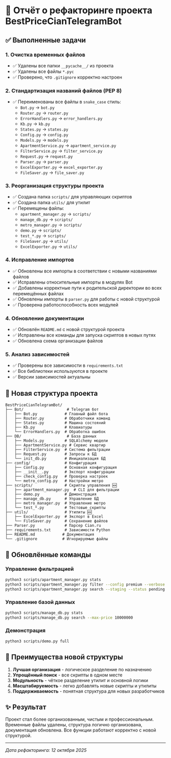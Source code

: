 # 🧹 Отчёт о рефакторинге проекта BestPriceCianTelegramBot

## ✅ Выполненные задачи

### 1. Очистка временных файлов
- ✅ Удалены все папки `__pycache__/` из проекта
- ✅ Удалены все файлы `*.pyc` 
- ✅ Проверено, что `.gitignore` корректно настроен

### 2. Стандартизация названий файлов (PEP 8)
- ✅ Переименованы все файлы в `snake_case` стиль:
  - `Bot.py` → `bot.py`
  - `Router.py` → `router.py` 
  - `ErrorHandlers.py` → `error_handlers.py`
  - `Kb.py` → `kb.py`
  - `States.py` → `states.py`
  - `Config.py` → `config.py`
  - `Models.py` → `models.py`
  - `ApartmentService.py` → `apartment_service.py`
  - `FilterService.py` → `filter_service.py`
  - `Request.py` → `request.py`
  - `Parser.py` → `parser.py`
  - `ExcelExporter.py` → `excel_exporter.py`
  - `FileSaver.py` → `file_saver.py`

### 3. Реорганизация структуры проекта
- ✅ Создана папка `scripts/` для управляющих скриптов
- ✅ Создана папка `utils/` для утилит
- ✅ Перемещены файлы:
  - `apartment_manager.py` → `scripts/`
  - `manage_db.py` → `scripts/`  
  - `metro_manager.py` → `scripts/`
  - `demo.py` → `scripts/`
  - `test_*.py` → `scripts/`
  - `FileSaver.py` → `utils/`
  - `ExcelExporter.py` → `utils/`

### 4. Исправление импортов
- ✅ Обновлены все импорты в соответствии с новыми названиями файлов
- ✅ Исправлены относительные импорты в модулях Bot
- ✅ Добавлены корректные пути к родительской директории во всех перемещённых файлах
- ✅ Обновлены импорты в `parser.py` для работы с новой структурой
- ✅ Проверена работоспособность всех модулей

### 4. Обновление документации
- ✅ Обновлён `README.md` с новой структурой проекта
- ✅ Исправлены все команды для запуска скриптов в новых путях
- ✅ Обновлена схема организации файлов

### 5. Анализ зависимостей
- ✅ Проверены все зависимости в `requirements.txt`
- ✅ Все библиотеки используются в проекте
- ✅ Версии зависимостей актуальны

## 📁 Новая структура проекта

```
BestPriceCianTelegramBot/
├── Bot/                   # Telegram бот
│   ├── Bot.py            # Главный файл бота
│   ├── Router.py         # Обработчики команд
│   ├── States.py         # Машина состояний  
│   ├── Kb.py             # Клавиатуры
│   └── ErrorHandlers.py  # Обработка ошибок
├── DB/                    # База данных
│   ├── Models.py         # SQLAlchemy модели
│   ├── ApartmentService.py # Сервис квартир  
│   ├── FilterService.py  # Система фильтрации
│   ├── Request.py        # Запросы к БД
│   └── init_db.py        # Инициализация БД
├── config/               # Конфигурация
│   ├── Config.py         # Основная конфигурация
│   ├── __init__.py       # Экспорт конфигурации
│   ├── check_config.py   # Проверка настроек
│   └── metro_config.py   # Настройки метро
├── scripts/              # Скрипты управления 🆕
│   ├── apartment_manager.py  # CLI для фильтрации
│   ├── demo.py           # Демонстрация
│   ├── manage_db.py      # Управление БД
│   ├── metro_manager.py  # Управление метро
│   └── test_*.py         # Тестовые скрипты
├── utils/                # Утилиты 🆕
│   ├── ExcelExporter.py  # Экспорт в Excel
│   └── FileSaver.py      # Сохранение файлов
├── Parser.py             # Парсер Cian.ru
├── requirements.txt      # Зависимости Python
├── README.md            # Документация
└── .gitignore           # Игнорируемые файлы
```

## 🔧 Обновлённые команды

### Управление фильтрацией
```bash
python3 scripts/apartment_manager.py stats
python3 scripts/apartment_manager.py filter --config premium --verbose
python3 scripts/apartment_manager.py search --staging --status pending
```

### Управление базой данных
```bash
python3 scripts/manage_db.py stats
python3 scripts/manage_db.py search --max-price 10000000
```

### Демонстрация
```bash
python3 scripts/demo.py full
```

## 🚀 Преимущества новой структуры

1. **Лучшая организация** - логическое разделение по назначению
2. **Упрощённый поиск** - все скрипты в одном месте
3. **Модульность** - чёткое разделение утилит и основной логики
4. **Масштабируемость** - легко добавлять новые скрипты и утилиты
5. **Поддерживаемость** - понятная структура для новых разработчиков

## ✨ Результат

Проект стал более организованным, чистым и профессиональным. Временные файлы удалены, структура логично организована, документация обновлена. Все функции работают корректно с новой структурой.

---
*Дата рефакторинга: 12 октября 2025*